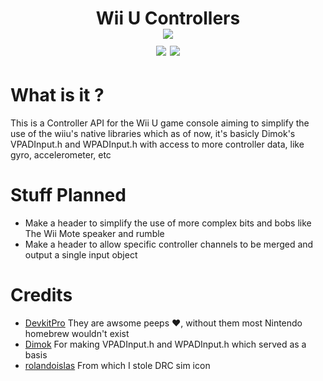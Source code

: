 <h1 align="center">Wii U Controllers <br>
    <img src="https://github.com/rolandoislas/drc-sim/blob/master/resources/image/icon.gif"/>
    <br>
    <img src="https://img.shields.io/github/license/BenchatonDev/WiiU-Controllers"/>
    <img src="https://img.shields.io/github/downloads/BenchatonDev/WiiU-Controllers/latest/total"/>
</h1>

# What is it ?
This is a Controller API for the Wii U game console aiming to simplify the use of the wiiu's native libraries
which as of now, it's basicly Dimok's VPADInput.h and WPADInput.h with access to more controller data, like gyro,
accelerometer, etc

# Stuff Planned 
 - Make a header to simplify the use of more complex bits and bobs like The Wii Mote speaker and rumble
 - Make a header to allow specific controller channels to be merged and output a single input object

# Credits
- [DevkitPro](https://github.com/devkitPro) They are awsome peeps ❤️, without them most Nintendo homebrew wouldn't exist
- [Dimok](https://github.com/dimok789) For making VPADInput.h and WPADInput.h which served as a basis
- [rolandoislas](https://github.com/rolandoislas) From which I stole DRC sim icon
